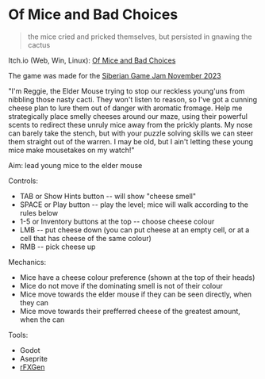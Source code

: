 # Of Mice and Bad Choices
> the mice cried and pricked themselves, but persisted in gnawing the cactus

Itch.io (Web, Win, Linux): [Of Mice and Bad Choices](https://dlowl.itch.io/of-mice-and-bad-choices)

The game was made for the [Siberian Game Jam November 2023](https://itch.io/jam/sibgamejam-nov-2023)

"I'm Reggie, the Elder Mouse trying to stop our reckless young'uns from nibbling those nasty cacti. They won't listen to reason, so I've got a cunning cheese plan to lure them out of danger with aromatic fromage. Help me strategically place smelly cheeses around our maze, using their powerful scents to redirect these unruly mice away from the prickly plants. My nose can barely take the stench, but with your puzzle solving skills we can steer them straight out of the warren. I may be old, but I ain't letting these young mice make mousetakes on my watch!"

Aim: lead young mice to the elder mouse

Controls:

* TAB or Show Hints button -- will show "cheese smell"
* SPACE or Play button -- play the level; mice will walk according to the rules below
* 1-5 or Inventory buttons at the top -- choose cheese colour
* LMB -- put cheese down (you can put cheese at an empty cell, or at a cell that has cheese of the same colour)
* RMB -- pick cheese up

Mechanics:

* Mice have a cheese colour preference (shown at the top of their heads)
* Mice do not move if the dominating smell is not of their colour
* Mice move towards the elder mouse if they can be seen directly, when they can
* Mice move towards their prefferred cheese of the greatest amount, when the can

Tools:

* Godot
* Aseprite
* [rFXGen](https://raylibtech.itch.io/rfxgen)

